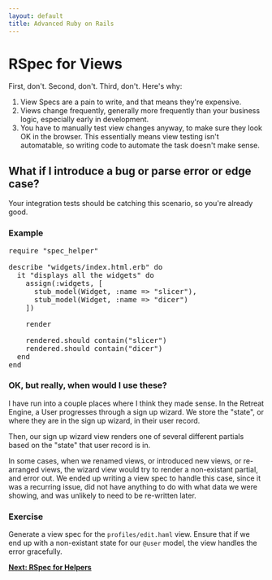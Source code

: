 ```yaml
---
layout: default
title: Advanced Ruby on Rails
---
```


# RSpec for Views

First, don't. Second, don't. Third, don't. Here's why: 

1. View Specs are a pain to write, and that means they're expensive.
2. Views change frequently, generally more frequently than your business logic, especially early in development.
3. You have to manually test view changes anyway, to make sure they look OK in the browser. This essentially means view testing isn't automatable, so writing code to automate the task doesn't make sense.

## What if I introduce a bug or parse error or edge case?

Your integration tests should be catching this scenario, so you're already good.

### Example

<pre>
require "spec_helper"

describe "widgets/index.html.erb" do
  it "displays all the widgets" do
    assign(:widgets, [
      stub_model(Widget, :name => "slicer"),
      stub_model(Widget, :name => "dicer")
    ])

    render

    rendered.should contain("slicer")
    rendered.should contain("dicer")
  end
end
</pre>

### OK, but really, when would I use these?

I have run into a couple places where I think they made sense.  In the Retreat Engine, a User progresses through a sign up wizard. We store the "state", or where they are in the sign up wizard, in their user record.

Then, our sign up wizard view renders one of several different partials based on the "state" that user record is in.

In some cases, when we renamed views, or introduced new views, or re-arranged views, the wizard view would try to render a non-existant partial, and error out. We ended up writing a view spec to handle this case, since it was a recurring issue, did not have anything to do with what data we were showing, and was unlikely to need to be re-written later.

### Exercise

Generate a view spec for the `profiles/edit.haml` view. Ensure that if we end up with a non-existant state for our `@user` model, the view handles the error gracefully.

**[Next: RSpec for Helpers](helpers.html)**
